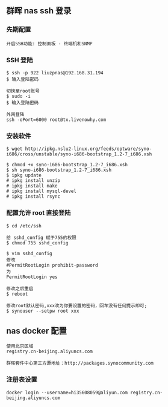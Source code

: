 ## 群晖 nas ssh 登录

### 先期配置

    开启SSH功能: 控制面板 - 终端机和SNMP

### SSH 登陆

    $ ssh -p 922 liuzpnas@192.168.31.194
    $ 输入登陆密码

    切换至root账号
    $ sudo -i
    $ 输入登陆密码

    外网登陆
    ssh -oPort=6000 root@tx.livenowhy.com

### 安装软件
    $ wget http://ipkg.nslu2-linux.org/feeds/optware/syno-i686/cross/unstable/syno-i686-bootstrap_1.2-7_i686.xsh

    $ chmod +x syno-i686-bootstrap_1.2-7_i686.xsh
    $ sh syno-i686-bootstrap_1.2-7_i686.xsh
    $ ipkg update
    # ipkg install unzip
    # ipkg install make
    # ipkg install mysql-devel
    # ipkg install rsync

### 配置允许 root 直接登陆

    $ cd /etc/ssh

    给 sshd_config 赋予755的权限
    $ chmod 755 sshd_config

    $ vim sshd_config
    修改
    #PermitRootLogin prohibit-password
    为
    PermitRootLogin yes

    修改之后重启
    $ reboot

    修改root默认密码,xxx改为你要设置的密码，回车没有任何提示即可;
    $ synouser --setpw root xxx
    
## nas docker 配置
    
    使用北京区域
    registry.cn-beijing.aliyuncs.com
    
    群晖套件中心第三方源地址：http://packages.synocommunity.com

### 注册表设置
    
    docker login --username=hi35608059@aliyun.com registry.cn-beijing.aliyuncs.com